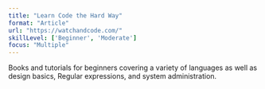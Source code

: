 ```yaml
---
title: "Learn Code the Hard Way"
format: "Article"
url: "https://watchandcode.com/"
skillLevel: ['Beginner', 'Moderate']
focus: "Multiple"
---
```


Books and tutorials for beginners covering a variety of languages as well as design basics, Regular expressions, and system administration.
